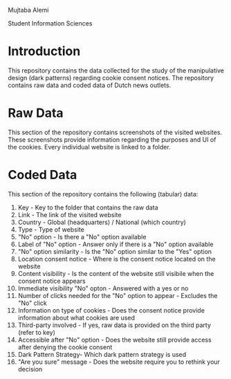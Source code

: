 Mujtaba Alemi

Student Information Sciences

# Introduction
This repository contains the data collected for the study of the manipulative design (dark patterns) regarding cookie consent notices. The repository contains raw data and coded data of Dutch news outlets.

# Raw Data
This section of the repository contains screenshots of the visited websites. These screenshots provide information regarding the purposes and UI of the cookies. Every individual website is linked to a folder.

# Coded Data
This section of the repository contains the following (tabular) data:
1. Key - Key to the folder that contains the raw data
2. Link - The link of the visited website
3. Country - Global (headquarters) / National (which country)
4. Type - Type of website
5. "No" option - Is there a "No" option available
6. Label of "No" option - Answer only if there is a "No" option available
7. "No" option similarity - Is the "No" option similar to the "Yes" option
8. Location consent notice - Where is the consent notice located on the website
9. Content visibility - Is the content of the website still visibile when the consent notice appears
10. Immediate visibility "No" opton - Answered with a yes or no
11. Number of clicks needed for the "No" option to appear - Excludes the "No" click
12. Information on type of cookies - Does the consent notice provide information about what cookies are used
13. Third-party involved - If yes, raw data is provided on the third party (refer to key)
14. Accessible after "No" option - Does the website still provide access after denying the cookie consent
15. Dark Pattern Strategy- Which dark pattern strategy is used
16. "Are you sure" message - Does the website require you to rethink your decision
